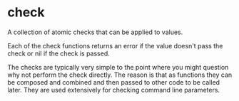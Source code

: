 # check
A collection of atomic checks that can be applied to values.

Each of the check functions returns an error if the value doesn't pass the
check or nil if the check is passed.

The checks are typically very simple to the point where you might question
why not perform the check directly. The reason is that as functions they can
be composed and combined and then passed to other code to be called later.
They are used extensively for checking command line parameters.
